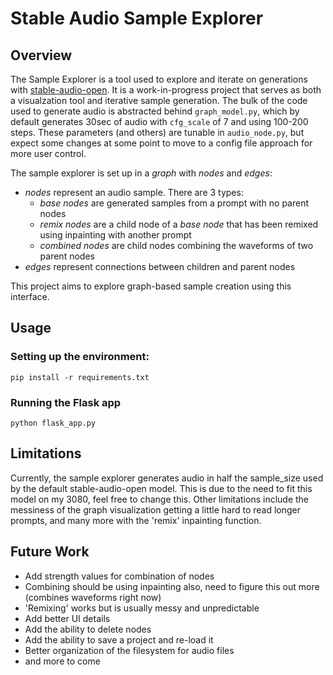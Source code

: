 # Stable Audio Sample Explorer

## Overview

The Sample Explorer is a tool used to explore and iterate on generations with [stable-audio-open](https://huggingface.co/stabilityai/stable-audio-open-1.0). It is a work-in-progress project that serves as both a visualzation tool and iterative sample generation. The bulk of the code used to generate audio is abstracted behind `graph_model.py`, which by default generates 30sec of audio with `cfg_scale` of 7 and using 100-200 steps. These parameters (and others) are tunable in `audio_node.py`, but expect some changes at some point to move to a config file approach for more user control.

The sample explorer is set up in a *graph* with *nodes* and *edges*:

- *nodes* represent an audio sample. There are 3 types:
    - *base nodes* are generated samples from a prompt with no parent nodes
    - *remix nodes* are a child node of a *base node* that has been remixed using inpainting with another prompt
    - *combined nodes* are child nodes combining the waveforms of two parent nodes
- *edges* represent connections between children and parent nodes

This project aims to explore graph-based sample creation using this interface.

## Usage

### Setting up the environment:

```
pip install -r requirements.txt
```

### Running the Flask app

```
python flask_app.py
```

## Limitations

Currently, the sample explorer generates audio in half the sample_size used by the default stable-audio-open model. This is due to the need to fit this model on my 3080, feel free to change this. Other limitations include the messiness of the graph visualization getting a little hard to read longer prompts, and many more with the 'remix' inpainting function.

## Future Work
- Add strength values for combination of nodes
- Combining should be using inpainting also, need to figure this out more (combines waveforms right now)
- 'Remixing' works but is usually messy and unpredictable
- Add better UI details
- Add the ability to delete nodes
- Add the ability to save a project and re-load it
- Better organization of the filesystem for audio files
- and more to come